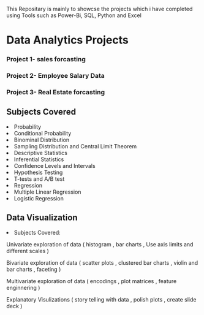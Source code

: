 <p>This Repositary is mainly to showcse the projects which i have completed using Tools such as Power-Bi, SQL, Python and Excel</p>
<h1>Data Analytics Projects</h1>
<h3>Project 1- sales forcasting</h3>


<h3>Project 2- Employee Salary Data</h3>


<h3>Project 3- Real Estate forcasting </h3>

<h2>Subjects Covered</h2>

<li>Probability
<li>Conditional Probability
<li>Binominal Distribution
<li>Sampling Distribution and Central Limit Theorem
<li>Descriptive Statistics
<li>Inferential Statistics
<li>Confidence Levels and Intervals
<li>Hypothesis Testing
<li>T-tests and A/B test
<li>Regression
<li>Multiple Linear Regression
<li>Logistic Regression</li>
<h2>Data Visualization</h2>
<li>Subjects Covered:

Univariate exploration of data ( histogram , bar charts , Use axis limits and different scales )

Bivariate exploration of data ( scatter plots , clustered bar charts , violin and bar charts , faceting )

Multivariate exploration of data ( encodings , plot matrices , feature enginnering )

Explanatory Visulizations ( story telling with data , polish plots , create slide deck )</li>


